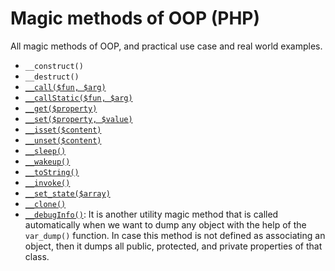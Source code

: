 # Magic methods of OOP (PHP) 
All magic methods of OOP, and practical use case and real world examples. 

- `__construct()`
- `__destruct()`
- <a href="https://github.com/beyond88/oop-magic-methods/blob/main/Call.php">`__call($fun, $arg)`</a>
- <a href="https://github.com/beyond88/oop-magic-methods/blob/main/CallStatic.php">`__callStatic($fun, $arg)`</a>
- <a href="https://github.com/beyond88/oop-magic-methods/blob/main/Get.php">`__get($property)`</a>
- <a href="https://github.com/beyond88/oop-magic-methods/blob/main/Set.php">`__set($property, $value)`</a>
- <a href="https://github.com/beyond88/oop-magic-methods/blob/main/Isset.php">`__isset($content)`</a>
- <a href="https://github.com/beyond88/oop-magic-methods/blob/main/UnSet.php">`__unset($content)`</a>
- <a href="https://github.com/beyond88/oop-magic-methods/blob/main/Sleep.php">`__sleep()`</a>
- <a href="https://github.com/beyond88/oop-magic-methods/blob/main/WakeUp.php">`__wakeup()`</a>
- <a href="https://github.com/beyond88/oop-magic-methods/blob/main/ToString.php">`__toString()`</a>
- <a href="https://github.com/beyond88/oop-magic-methods/blob/main/Invoke.php">`__invoke()`</a>
- <a href="https://github.com/beyond88/oop-magic-methods/blob/main/SetState.php">`__set_state($array)`</a>
- <a href="https://github.com/beyond88/oop-magic-methods/blob/main/Clone.php">`__clone()`</a>
- <a href="https://github.com/beyond88/oop-magic-methods/blob/main/DebugInfo.php">`__debugInfo()`</a>: It is another utility magic method that is called automatically when we want to dump any object with the help of the `var_dump()` function. In case this method is not defined as associating an object, then it dumps all public, protected, and private properties of that class.
